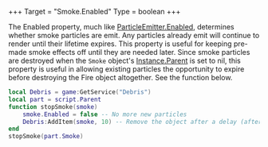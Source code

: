 +++
Target = "Smoke.Enabled"
Type = boolean
+++

The Enabled property, much like [ParticleEmitter.Enabled](https://developer.roblox.com/api-reference/property/ParticleEmitter/Enabled), determines whether smoke particles are emit. Any particles already emit will continue to render until their lifetime expires. This property is useful for keeping pre-made smoke effects off until they are needed later. Since smoke particles are destroyed when the `Smoke` object's [Instance.Parent](https://developer.roblox.com/api-reference/property/Instance/Parent) is set to nil, this property is useful in allowing existing particles the opportunity to expire before destroying the Fire object altogether. See the function below.```lualocal Debris = game:GetService("Debris")local part = script.Parentfunction stopSmoke(smoke)	smoke.Enabled = false -- No more new particles	Debris:AddItem(smoke, 10) -- Remove the object after a delay (after existing particles have expired)endstopSmoke(part.Smoke)```